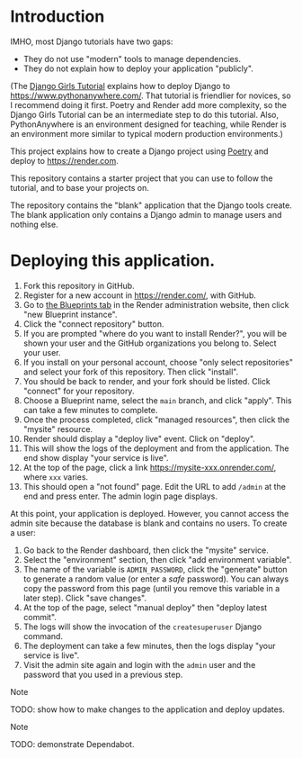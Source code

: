 # Introduction

IMHO, most Django tutorials have two gaps:

* They do not use "modern" tools to manage dependencies.
* They do not explain how to deploy your application "publicly".

(The [Django Girls Tutorial](https://tutorial.djangogirls.org/en/) explains how to deploy Django to <https://www.pythonanywhere.com/>.
That tutorial is friendlier for novices, so I recommend doing it first.
Poetry and Render add more complexity, so the Django Girls Tutorial can be an intermediate step to do this tutorial.
Also, PythonAnywhere is an environment designed for teaching, while Render is an environment more similar to typical modern production environments.)

This project explains how to create a Django project using [Poetry](https://python-poetry.org/) and deploy to <https://render.com>.

This repository contains a starter project that you can use to follow the tutorial, and to base your projects on.

The repository contains the "blank" application that the Django tools create.
The blank application only contains a Django admin to manage users and nothing else.

# Deploying this application.

1. Fork this repository in GitHub.
2. Register for a new account in <https://render.com/>, with GitHub.
3. Go to [the Blueprints tab](https://dashboard.render.com/blueprints) in the Render administration website, then click "new Blueprint instance".
4. Click the "connect repository" button.
5. If you are prompted "where do you want to install Render?", you will be shown your user and the GitHub organizations you belong to.
   Select your user.
6. If you install on your personal account, choose "only select repositories" and select your fork of this repository.
   Then click "install".
7. You should be back to render, and your fork should be listed.
   Click "connect" for your repository.
8. Choose a Blueprint name, select the `main` branch, and click "apply".
   This can take a few minutes to complete.
9. Once the process completed, click "managed resources", then click the "mysite" resource.
10. Render should display a "deploy live" event. Click on "deploy".
11. This will show the logs of the deployment and from the application.
    The end show display "your service is live".
12. At the top of the page, click a link <https://mysite-xxx.onrender.com/>, where `xxx` varies.
13. This should open a "not found" page.
    Edit the URL to add `/admin` at the end and press enter.
    The admin login page displays.

At this point, your application is deployed.
However, you cannot access the admin site because the database is blank and contains no users.
To create a user:

1. Go back to the Render dashboard, then click the "mysite" service.
2. Select the "environment" section, then click "add environment variable".
3. The name of the variable is `ADMIN_PASSWORD`, click the "generate" button to generate a random value (or enter a *safe* password).
   You can always copy the password from this page (until you remove this variable in a later step).
   Click "save changes".
4. At the top of the page, select "manual deploy" then "deploy latest commit".
5. The logs will show the invocation of the `createsuperuser` Django command.
6. The deployment can take a few minutes, then the logs display "your service is live".
7. Visit the admin site again and login with the `admin` user and the password that you used in a previous step.

> [!NOTE]
> TODO: show how to make changes to the application and deploy updates.

> [!NOTE]
> TODO: demonstrate Dependabot.
